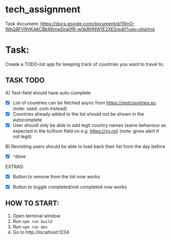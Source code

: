# tech_assignment

Task document:
https://docs.google.com/document/d/15lnO-WkQ8FV9VKAKCBk96mwDra0fR-w0kRHNW1E2XE0/edit?usp=sharing

# Task:
Create a TODO-list app for keeping track of countries you want to travel to. 

## TASK TODO
A) Text-field should have auto-complete
* [x] List of countries can be fetched async from https://restcountries.eu (note: used .com instead)
* [x] Countries already added to the list should not be shown in the 
  autocomplete 
* [x] User should only be able to add legit country names (same behaviour as 
  expected in
the to/from field on e.g. https://vy.no) (note: gives alert if not legit)

B) Revisiting users should be able to load back their list from the day before
* [x] ^done

EXTRAS:
* [x] Button to remove from the list now works
* [x] Button to toggle completed/not completed now works


## HOW TO START:
1. Open terminal window
2. Run `npm run build`
3. Run `npm run dev`
4. Go to http://localhost:1234

